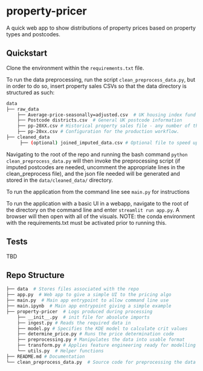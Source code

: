 # property-pricer
A quick web app to show distributions of property prices based on property types and postcodes. 



## Quickstart
Clone the environment within the `requirements.txt` file.

To run the data preprocessing, run the script `clean_preprocess_data.py`, but in order to do so, insert property sales CSVs so that the data directory is structured as such:
```bash
data
├── raw_data 
    ├── Average-price-seasonally=adjusted.csv  # UK housing index fund information
    ├── Postcode districts.csv  # General UK postcode information
    ├── pp-20XX.csv # Historical property sales file - any number of these files can be added here
    ├── pp-20xx.csv # Configuration for the production workflow. 
├── cleaned_data 
     ├── (optional) joined_imputed_data.csv # Optional file to speed up run time, contains imputed postcodes
```

Navigating to the root of the repo and running the bash command `python clean_preprocess_data.py` will then invoke the preprocessing script (if imputed postcodes are needed, uncomment the 
appropriate lines in the clean_preprocess file), and the json file needed will be generated and stored in the `data/cleaned_data/` directory.


To run the application from the command line see `main.py` for instructions

To run the application with a basic UI in a webapp, navigate to the root of the directory on the command line and enter `streamlit run app.py`. A browser will then open with all
of the visuals. NOTE: the conda environment with the requirements.txt must be activated prior to running this.


## Tests
TBD


## Repo Structure
```bash
├── data  # Stores files associated with the repo
├── app.py  # Web app to give a simple UI to the pricing algo
├── main.py  # Main app entrypoint to allow command line use
├── main.ipynb  # Main app entrypoint giving a simple example
├── property-pricer  # Logs produced during processing
    ├── __init__.py  # init file for absolute imports
    ├── ingest.py # Reads the required data in
    ├── model.py # Specifies the KDE model to calculate crit values
    ├── determine_price.py # Runs the price determination code
    ├── preprocessing.py # Manipulates the data into usable format
    ├── transform.py # Applies feature engineering ready for modelling step
    └── utils.py  # Helper functions
├── README.md # Documentation
└── clean_preprocess_data.py  # Source code for preprocessing the data
```
